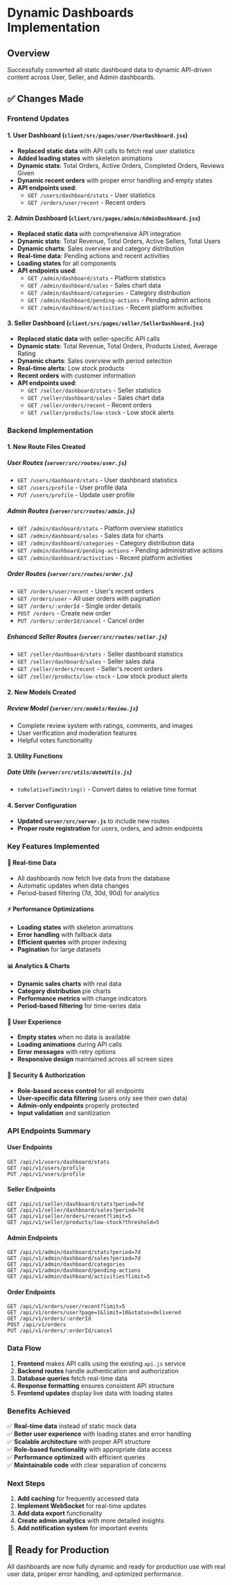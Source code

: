 # Dynamic Dashboards Implementation

## Overview

Successfully converted all static dashboard data to dynamic API-driven content across User, Seller, and Admin dashboards.

## ✅ Changes Made

### **Frontend Updates**

#### **1. User Dashboard (`client/src/pages/user/UserDashboard.jsx`)**

- **Replaced static data** with API calls to fetch real user statistics
- **Added loading states** with skeleton animations
- **Dynamic stats**: Total Orders, Active Orders, Completed Orders, Reviews Given
- **Dynamic recent orders** with proper error handling and empty states
- **API endpoints used**:
  - `GET /users/dashboard/stats` - User statistics
  - `GET /orders/user/recent` - Recent orders

#### **2. Admin Dashboard (`client/src/pages/admin/AdminDashboard.jsx`)**

- **Replaced static data** with comprehensive API integration
- **Dynamic stats**: Total Revenue, Total Orders, Active Sellers, Total Users
- **Dynamic charts**: Sales overview and category distribution
- **Real-time data**: Pending actions and recent activities
- **Loading states** for all components
- **API endpoints used**:
  - `GET /admin/dashboard/stats` - Platform statistics
  - `GET /admin/dashboard/sales` - Sales chart data
  - `GET /admin/dashboard/categories` - Category distribution
  - `GET /admin/dashboard/pending-actions` - Pending admin actions
  - `GET /admin/dashboard/activities` - Recent platform activities

#### **3. Seller Dashboard (`client/src/pages/seller/SellerDashboard.jsx`)**

- **Replaced static data** with seller-specific API calls
- **Dynamic stats**: Total Revenue, Total Orders, Products Listed, Average Rating
- **Dynamic charts**: Sales overview with period selection
- **Real-time alerts**: Low stock products
- **Recent orders** with customer information
- **API endpoints used**:
  - `GET /seller/dashboard/stats` - Seller statistics
  - `GET /seller/dashboard/sales` - Sales chart data
  - `GET /seller/orders/recent` - Recent orders
  - `GET /seller/products/low-stock` - Low stock alerts

### **Backend Implementation**

#### **1. New Route Files Created**

##### **User Routes (`server/src/routes/user.js`)**

- `GET /users/dashboard/stats` - User dashboard statistics
- `GET /users/profile` - User profile data
- `PUT /users/profile` - Update user profile

##### **Admin Routes (`server/src/routes/admin.js`)**

- `GET /admin/dashboard/stats` - Platform overview statistics
- `GET /admin/dashboard/sales` - Sales data for charts
- `GET /admin/dashboard/categories` - Category distribution data
- `GET /admin/dashboard/pending-actions` - Pending administrative actions
- `GET /admin/dashboard/activities` - Recent platform activities

##### **Order Routes (`server/src/routes/order.js`)**

- `GET /orders/user/recent` - User's recent orders
- `GET /orders/user` - All user orders with pagination
- `GET /orders/:orderId` - Single order details
- `POST /orders` - Create new order
- `PUT /orders/:orderId/cancel` - Cancel order

##### **Enhanced Seller Routes (`server/src/routes/seller.js`)**

- `GET /seller/dashboard/stats` - Seller dashboard statistics
- `GET /seller/dashboard/sales` - Seller sales data
- `GET /seller/orders/recent` - Seller's recent orders
- `GET /seller/products/low-stock` - Low stock product alerts

#### **2. New Models Created**

##### **Review Model (`server/src/models/Review.js`)**

- Complete review system with ratings, comments, and images
- User verification and moderation features
- Helpful votes functionality

#### **3. Utility Functions**

##### **Date Utils (`server/src/utils/dateUtils.js`)**

- `toRelativeTimeString()` - Convert dates to relative time format

#### **4. Server Configuration**

- **Updated `server/src/server.js`** to include new routes
- **Proper route registration** for users, orders, and admin endpoints

### **Key Features Implemented**

#### **🔄 Real-time Data**

- All dashboards now fetch live data from the database
- Automatic updates when data changes
- Period-based filtering (7d, 30d, 90d) for analytics

#### **⚡ Performance Optimizations**

- **Loading states** with skeleton animations
- **Error handling** with fallback data
- **Efficient queries** with proper indexing
- **Pagination** for large datasets

#### **📊 Analytics & Charts**

- **Dynamic sales charts** with real data
- **Category distribution** pie charts
- **Performance metrics** with change indicators
- **Period-based filtering** for time-series data

#### **🎯 User Experience**

- **Empty states** when no data is available
- **Loading animations** during API calls
- **Error messages** with retry options
- **Responsive design** maintained across all screen sizes

#### **🔐 Security & Authorization**

- **Role-based access control** for all endpoints
- **User-specific data filtering** (users only see their own data)
- **Admin-only endpoints** properly protected
- **Input validation** and sanitization

### **API Endpoints Summary**

#### **User Endpoints**

```
GET /api/v1/users/dashboard/stats
GET /api/v1/users/profile
PUT /api/v1/users/profile
```

#### **Seller Endpoints**

```
GET /api/v1/seller/dashboard/stats?period=7d
GET /api/v1/seller/dashboard/sales?period=7d
GET /api/v1/seller/orders/recent?limit=5
GET /api/v1/seller/products/low-stock?threshold=5
```

#### **Admin Endpoints**

```
GET /api/v1/admin/dashboard/stats?period=7d
GET /api/v1/admin/dashboard/sales?period=7d
GET /api/v1/admin/dashboard/categories
GET /api/v1/admin/dashboard/pending-actions
GET /api/v1/admin/dashboard/activities?limit=5
```

#### **Order Endpoints**

```
GET /api/v1/orders/user/recent?limit=5
GET /api/v1/orders/user?page=1&limit=10&status=delivered
GET /api/v1/orders/:orderId
POST /api/v1/orders
PUT /api/v1/orders/:orderId/cancel
```

### **Data Flow**

1. **Frontend** makes API calls using the existing `api.js` service
2. **Backend routes** handle authentication and authorization
3. **Database queries** fetch real-time data
4. **Response formatting** ensures consistent API structure
5. **Frontend updates** display live data with loading states

### **Benefits Achieved**

✅ **Real-time data** instead of static mock data  
✅ **Better user experience** with loading states and error handling  
✅ **Scalable architecture** with proper API structure  
✅ **Role-based functionality** with appropriate data access  
✅ **Performance optimized** with efficient queries  
✅ **Maintainable code** with clear separation of concerns

### **Next Steps**

1. **Add caching** for frequently accessed data
2. **Implement WebSocket** for real-time updates
3. **Add data export** functionality
4. **Create admin analytics** with more detailed insights
5. **Add notification system** for important events

## 🚀 **Ready for Production**

All dashboards are now fully dynamic and ready for production use with real user data, proper error handling, and optimized performance.
